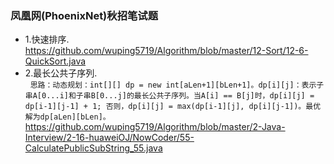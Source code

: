 ### 凤凰网(PhoenixNet)秋招笔试题 ###
* 1.快速排序.   
   <https://github.com/wuping5719/Algorithm/blob/master/12-Sort/12-6-QuickSort.java>
* 2.最长公共子序列.  
   `思路：动态规划：int[][] dp = new int[aLen+1][bLen+1]。dp[i][j]：表示子串A[0...i]和子串B[0...j]的最长公共子序列。当A[i] == B[j]时，dp[i][j] = dp[i-1][j-1] + 1; 否则，dp[i][j] = max(dp[i-1][j], dp[i][j-1])。最优解为dp[aLen][bLen]。`    
   <https://github.com/wuping5719/Algorithm/blob/master/2-Java-Interview/2-16-huaweiOJ/NowCoder/55-CalculatePublicSubString_55.java>
 
